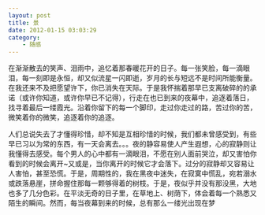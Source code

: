 ```yaml
---
layout: post
title: 景
date: 2012-01-15 03:03:29
category:
    - 随感
---
```


在渐渐散去的笑声、泪雨中，追忆着那春暖花开的日子。每一张笑脸，每一滴眼泪，每一刻即是永恒，却又似流星一闪即逝，岁月的长与短远不是时间所能衡量。在我还来不及把愿望许下，你已消失在天际。于是我怀揣着那早已支离破碎的的承诺（或许你知道，或许你早已不记得），行走在也已到来的夜幕中，追逐着落日，找寻着最后一缕霞光。沿着你留下的每一个脚印，走过你走过的路，苦过你的苦，微笑着你的微笑，追逐着你的追逐。

人们总说失去了才懂得珍惜，却不知是互相珍惜的时候，我们都未曾感受到，有些早已习以为常的东西，有一天会离去。。。夜的静容易使人产生遐想，心的寂静则让我懂得去感受。每个男人的心中都有一滴眼泪，不愿在别人面前哭泣，却又害怕你看到的时候会离开~又或是，当你离开的时候它才会落下。过分的寂静却又容易让人害怕，甚至恐慌。于是，周期性的，我在黑夜中迷失，在寂寞中慌乱，宛若溺水或跌落悬崖，拼命握住那每一颗够得着的树枝。于是，夜似乎并没有那没黑，大地也多了几分色彩。在平淡无奇的日子里，在草地上、树荫下，体会着每一个熟悉又陌生的瞬间。然而，每当夜幕到来的时候，总有那么一缕光出现在梦
